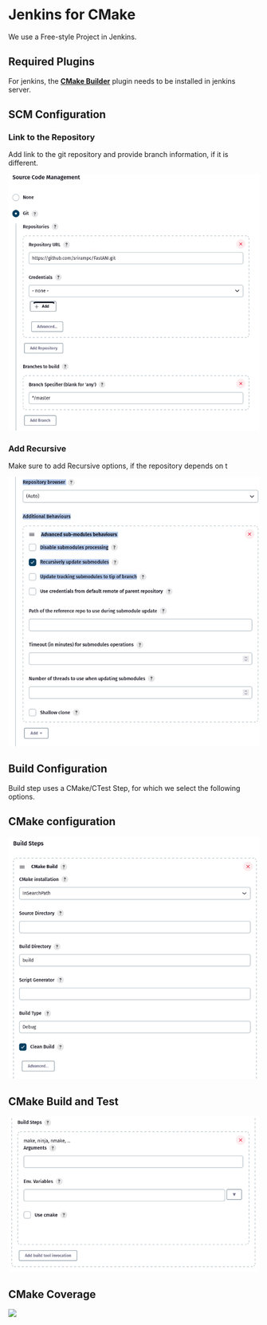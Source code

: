 # Jenkins for CMake

We use a Free-style Project in Jenkins.


## Required Plugins

For jenkins, the [**CMake Builder**](https://plugins.jenkins.io/cmakebuilder/) plugin needs to be installed in jenkins server.


##  SCM Configuration


### Link to the Repository

Add link to the git repository and provide branch information, if it is different.

![Link to Repository](/images/scm_link.png)

### Add Recursive 

Make sure to add Recursive options, if the repository depends on t 

![Additional Repo Details](/images/scm_recur.png)


##  Build Configuration

Build step uses a CMake/CTest Step, for which we select the following options.

## CMake configuration
![](/images/build_cmake.png)

## CMake Build and Test

![](/images/build_make.png)

## CMake Coverage

![](/images/build_coverage.png)
